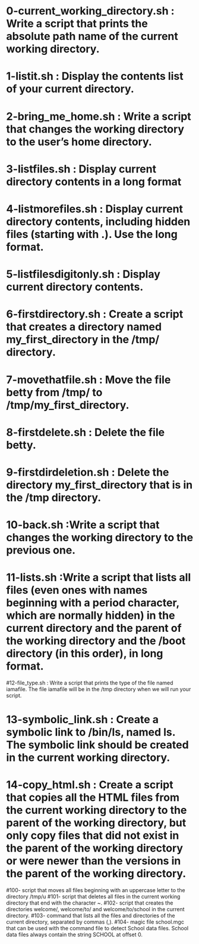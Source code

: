 # 0-current_working_directory.sh : Write a script that prints the absolute path name of the current working directory.
# 1-listit.sh : Display the contents list of your current directory.
# 2-bring_me_home.sh : Write a script that changes the working directory to the user’s home directory.
# 3-listfiles.sh : Display current directory contents in a long format
# 4-listmorefiles.sh : Display current directory contents, including hidden files (starting with .). Use the long format.
# 5-listfilesdigitonly.sh : Display current directory contents.
# 6-firstdirectory.sh : Create a script that creates a directory named my_first_directory in the /tmp/ directory.
# 7-movethatfile.sh : Move the file betty from /tmp/ to /tmp/my_first_directory.
# 8-firstdelete.sh : Delete the file betty.
# 9-firstdirdeletion.sh : Delete the directory my_first_directory that is in the /tmp directory.
# 10-back.sh  :Write a script that changes the working directory to the previous one.
# 11-lists.sh  :Write a script that lists all files (even ones with names beginning with a period character, which are normally hidden) in the current directory and the parent of the working directory and the /boot directory (in this order), in long format.
#12-file_type.sh : Write a script that prints the type of the file named iamafile. The file iamafile will be in the /tmp directory when we will run your script.
# 13-symbolic_link.sh : Create a symbolic link to /bin/ls, named __ls__. The symbolic link should be created in the current working directory.
# 14-copy_html.sh : Create a script that copies all the HTML files from the current working directory to the parent of the working directory, but only copy files that did not exist in the parent of the working directory or were newer than the versions in the parent of the working directory.
#100- script that moves all files beginning with an uppercase letter to the directory /tmp/u
#101- script that deletes all files in the current working directory that end with the character ~.
#102-  script that creates the directories welcome/, welcome/to/ and welcome/to/school in the current directory.
#103- command that lists all the files and directories of the current directory, separated by commas (,).
#104- magic file school.mgc that can be used with the command file to detect School data files. School data files always contain the string SCHOOL at offset 0.

